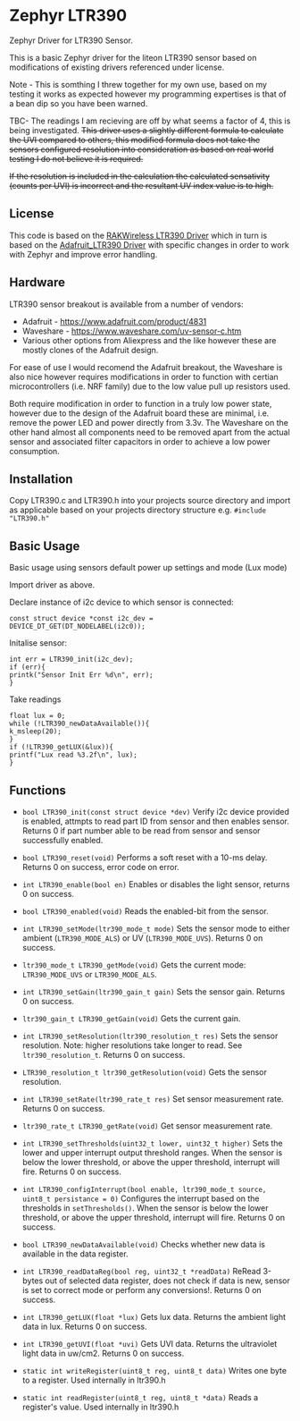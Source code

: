 # Zephyr LTR390
Zephyr Driver for LTR390 Sensor.

This is a basic Zephyr driver for the liteon LTR390 sensor based on modifications of existing drivers referenced under license.

Note - This is somthing I threw together for my own use, based on my testing it works as expected however my programming expertises is that of a bean dip so you have been warned. 

TBC- The readings I am recieving are off by what seems a factor of 4, this is being investigated. 
~~This driver uses a slightly different formula to calculate the UVI compared to others, this modified formula does not take the sensors configured resolution into consideration as based on real world testing I do not believe it is required.~~

~~If the resolution is included in the calculation the calculated sensativity (counts per UVI) is incorrect and the resultant UV index value is to high.~~

## License
This code is based on the [RAKWireless LTR390 Driver](https://github.com/RAKWireless/RAK12019_LTR390/tree/main) which in turn is based on the [Adafruit_LTR390 Driver](https://github.com/adafruit/Adafruit_LTR390) with specific changes in order to work with Zephyr and improve error handling. 
 ## Hardware
 LTR390 sensor breakout is available from a number of vendors:
 - Adafruit - https://www.adafruit.com/product/4831
 - Waveshare - https://www.waveshare.com/uv-sensor-c.htm
 - Various other options from Aliexpress and the like however these are mostly clones of the Adafruit design.

 For ease of use I would recomend the Adafruit breakout, the Waveshare is also nice however requires modifications in order to function with certian microcontrollers (i.e. NRF family) due to the low value pull up resistors used. 

 Both require modification in order to function in a truly low power state, however due to the design of the Adafruit board these are minimal, i.e. remove the power LED and power directly from 3.3v. The Waveshare on the other hand almost all components need to be removed apart from the actual sensor and associated filter capacitors in order to achieve a low power consumption. 
 
 ## Installation

Copy LTR390.c and LTR390.h into your projects source directory and import as applicable based on your projects directory structure e.g. `#include "LTR390.h"`

 ## Basic Usage
 
 Basic usage using sensors default power up settings and mode (Lux mode)
 
 Import driver as above.
 
 Declare instance of i2c device to which sensor is connected:
 
 `const struct device *const i2c_dev = DEVICE_DT_GET(DT_NODELABEL(i2c0));`
 
 Initalise sensor:
 ```
int err = LTR390_init(i2c_dev);
if (err){
printk("Sensor Init Err %d\n", err);
}
```
Take readings
```
float lux = 0;
while (!LTR390_newDataAvailable()){
k_msleep(20);
}
if (!LTR390_getLUX(&lux)){
printf("Lux read %3.2f\n", lux);
}
```

 ## Functions

* `bool LTR390_init(const struct device *dev)`
  Verify i2c device provided is enabled, attmpts to read part ID from sensor and then enables sensor. Returns 0 if part number able to be read from sensor and sensor successfully enabled.

* `bool LTR390_reset(void)`
  Performs a soft reset with a 10-ms delay. Returns 0 on success, error code on error.

* `int LTR390_enable(bool en)`
  Enables or disables the light sensor, returns 0 on success.

* `bool LTR390_enabled(void)`
  Reads the enabled-bit from the sensor.

* `int LTR390_setMode(ltr390_mode_t mode)`
  Sets the sensor mode to either ambient (`LTR390_MODE_ALS`) or UV (`LTR390_MODE_UVS`). Returns 0 on success.

* `ltr390_mode_t LTR390_getMode(void)`
  Gets the current mode: `LTR390_MODE_UVS` or `LTR390_MODE_ALS`.

* `int LTR390_setGain(ltr390_gain_t gain)`
  Sets the sensor gain. Returns 0 on success.

* `ltr390_gain_t LTR390_getGain(void)`
  Gets the current gain.

* `int LTR390_setResolution(ltr390_resolution_t res)`
  Sets the sensor resolution. Note: higher resolutions take longer to read. See `ltr390_resolution_t`. Returns 0 on success.

* `LTR390_resolution_t ltr390_getResolution(void)`
  Gets the sensor resolution.

* `int LTR390_setRate(ltr390_rate_t res)`
  Set sensor measurement rate. Returns 0 on success.
  
* `ltr390_rate_t LTR390_getRate(void)`
  Get sensor measurement rate. 

* `int LTR390_setThresholds(uint32_t lower, uint32_t higher)`
  Sets the lower and upper interrupt output threshold ranges. When the sensor is below the lower threshold, or above the upper threshold, interrupt will fire. Returns 0 on success.

* `int LTR390_configInterrupt(bool enable, ltr390_mode_t source, uint8_t persistance = 0)`
  Configures the interrupt based on the thresholds in `setThresholds()`. When the sensor is below the lower threshold, or above the upper threshold, interrupt will fire. Returns 0 on success.

* `bool LTR390_newDataAvailable(void)`
  Checks whether new data is available in the data register.

* `int LTR390_readDataReg(bool reg, uint32_t *readData)`
  ReRead 3-bytes out of selected data register, does not check if data is new, sensor is set to correct mode or perform any conversions!. Returns 0 on success.

* `int LTR390_getLUX(float *lux)`
  Gets lux data. Returns the ambient light data in lux. Returns 0 on success.

* `int LTR390_getUVI(float *uvi)`
  Gets UVI data. Returns the ultraviolet light data in uw/cm2. Returns 0 on success.

* `static int writeRegister(uint8_t reg, uint8_t data)`
  Writes one byte to a register. Used internally in ltr390.h

* `static int readRegister(uint8_t reg, uint8_t *data)`
  Reads a register's value. Used internally in ltr390.h
